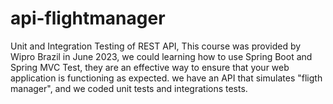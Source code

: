 # api-flightmanager
Unit and Integration Testing of REST API, This course was provided by Wipro Brazil in June 2023, we could learning how to use Spring Boot and Spring MVC Test, 
they are an effective way to ensure that your web application is functioning as expected. we have an API that simulates "fligth manager", and we coded unit tests and integrations tests.
